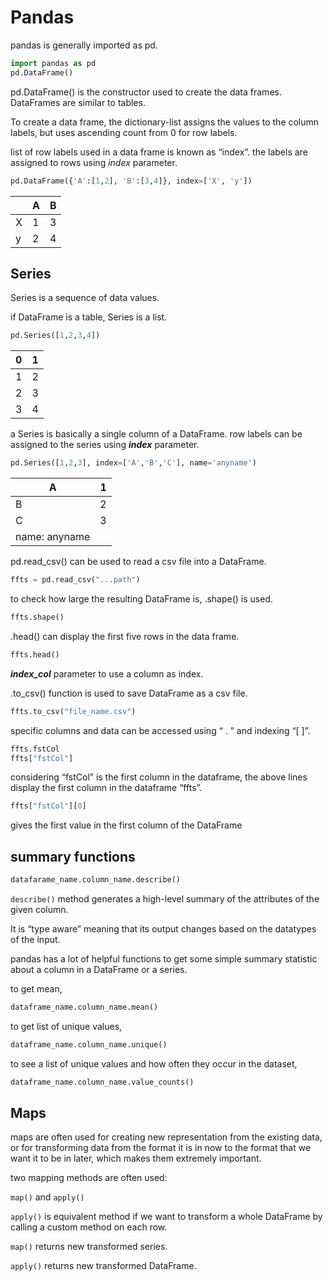 # Pandas

pandas is generally imported as pd.

```python
import pandas as pd
pd.DataFrame()
```

pd.DataFrame() is the constructor used to create the data frames. DataFrames are similar to tables.

To create a data frame, the dictionary-list assigns the values to the column labels, but uses ascending count from 0 for row labels.

list of row labels used in a data frame is known as “index”. the labels are assigned to rows using *index* parameter.

```python
pd.DataFrame({'A':[1,2], 'B':[3,4]}, index=['X', 'y'])
```

|  | A | B |
| --- | --- | --- |
| X | 1 | 3 |
| y | 2 | 4 |

## Series

Series is a sequence of data values.

if DataFrame is a table, Series is a list.

```python
pd.Series([1,2,3,4])
```

| 0 | 1 |
| --- | --- |
| 1 | 2 |
| 2 | 3 |
| 3 | 4 |

a Series is basically a single column of a DataFrame. row labels can be assigned to the series using *********index********* parameter.

```python
pd.Series([1,2,3], index=['A','B','C'], name='anyname')
```

| A | 1 |
| --- | --- |
| B | 2 |
| C | 3 |
| name: anyname |  |

pd.read_csv() can be used to read a csv file into a DataFrame.

```python
ffts = pd.read_csv("...path")
```

to check how large the resulting DataFrame is,  .shape() is used.

```python
ffts.shape()
```

.head() can display the first five rows in the data frame.

```python
ffts.head()
```

*********index_col********* parameter to use a column as index.

.to_csv() function is used to save DataFrame as a csv file.

```python
ffts.to_csv("file_name.csv")
```

specific columns and data can be accessed using “ . ” and indexing “[ ]”.

```python
ffts.fstCol
ffts["fstCol"]
```

considering “fstCol” is the first column in the dataframe, the above lines display the first column in the dataframe “ffts”.

```python
ffts["fstCol"][0]
```

gives the first value in the first column of the DataFrame


## summary functions

```python
datafarame_name.column_name.describe()
```

```describe()``` method generates a high-level summary of the attributes of the given column.

It is “type aware” meaning that its output changes based on the datatypes of the input.

pandas has a lot of helpful functions to get some simple summary statistic about a column in a DataFrame or a series.

to get mean, 

```python
dataframe_name.column_name.mean()
```

to get list of unique values,

```python
dataframe_name.column_name.unique()
```

to see a list of unique values and how often they occur in the dataset,

```python
dataframe_name.column_name.value_counts()
```


## Maps

maps are often used for creating new representation from the existing data, or for transforming data from the format it is in now to the format that we want it to be in later, which makes them extremely important.

two mapping methods are often used:

```map()``` and ```apply()```

```apply()``` is equivalent method if we want to transform a whole DataFrame by calling a custom method on each row. 

```map()``` returns new transformed series.

```apply()``` returns new transformed DataFrame.
